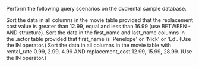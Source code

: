 Perform the following query scenarios on the dvdrental sample database.

Sort the data in all columns in the movie table provided that the replacement cost value is greater than 12.99, equal and less than 16.99 (use BETWEEN - AND structure).
Sort the data in the first_name and last_name columns in the .actor table provided that first_name is 'Penelope' or 'Nick' or 'Ed'. (Use the IN operator.)
Sort the data in all columns in the movie table with rental_rate 0.99, 2.99, 4.99 AND replacement_cost 12.99, 15.99, 28.99. (Use the IN operator.)